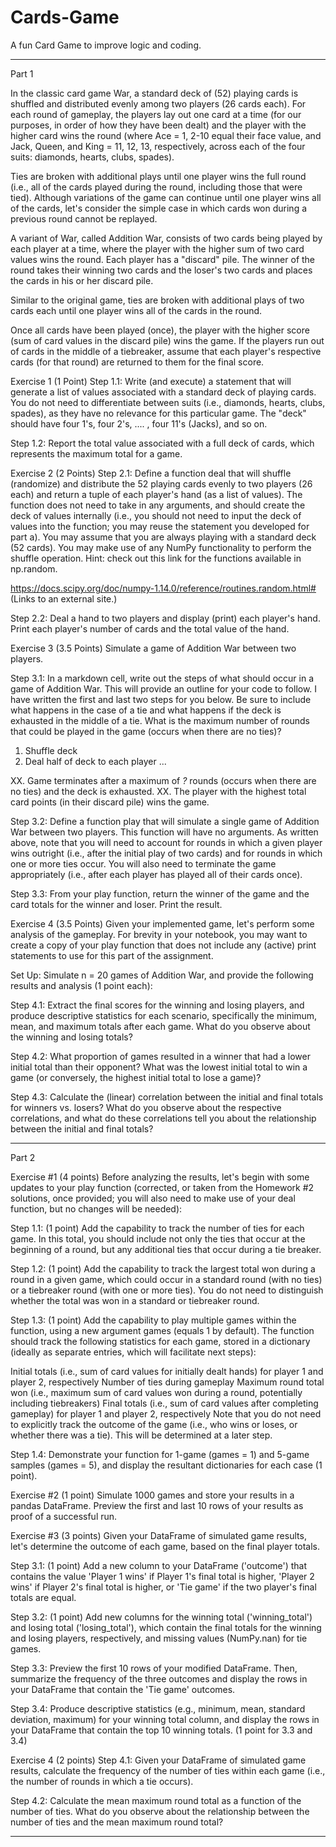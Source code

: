 # Cards-Game
A fun Card Game to improve logic and coding.

----------------------------------------------------------------------------------------------------------------------------------------

Part 1

In the classic card game War, a standard deck of (52) playing cards is shuffled and distributed evenly among two players (26 cards each). For each round of gameplay, the players lay out one card at a time (for our purposes, in order of how they have been dealt) and the player with the higher card wins the round (where Ace = 1, 2-10 equal their face value, and Jack, Queen, and King = 11, 12, 13, respectively, across each of the four suits: diamonds, hearts, clubs, spades).


Ties are broken with additional plays until one player wins the full round
(i.e., all of the cards played during the round, including those that were tied). Although variations of the game can continue until one player wins all of the cards, let's consider the simple case in which cards won during a previous round cannot be replayed.

A variant of War, called Addition War, consists of two cards being played by each player at a time, where the player with the higher sum of two card values wins the round. Each player has a "discard" pile. The winner of the round takes their winning two cards and the loser's two cards and places the cards in his or her discard pile.


Similar to the original game, ties are broken with additional plays of two cards each until one player wins all of the cards in the round.

Once all cards have been played (once), the player with the higher score (sum of card values in the discard pile) wins the game. If the players run out of cards in the middle of a tiebreaker, assume that each player's respective cards (for that round) are returned to them for the final score.

Exercise 1 (1 Point)
Step 1.1: Write (and execute) a statement that will generate a list of values associated with a standard deck of playing cards. You do not need to differentiate between suits (i.e., diamonds, hearts, clubs, spades), as they have no relevance for this particular game. The "deck" should have four 1's, four 2's, .... , four 11's (Jacks), and so on.

Step 1.2: Report the total value associated with a full deck of cards, which represents the maximum total for a game.

Exercise 2 (2 Points)
Step 2.1: Define a function deal that will shuffle (randomize) and distribute the 52 playing cards evenly to two players (26 each) and return a tuple of each player's hand (as a list of values). The function does not need to take in any arguments, and should create the deck of values internally (i.e., you should not need to input the deck of values into the function; you may reuse the statement you developed for part a). You may assume that you are always playing with a standard deck (52 cards). You may make use of any NumPy functionality to perform the shuffle operation. Hint: check out this link for the functions available in np.random. 

https://docs.scipy.org/doc/numpy-1.14.0/reference/routines.random.html# (Links to an external site.)

Step 2.2: Deal a hand to two players and display (print) each player's hand. Print each player's number of cards and the total value of the hand.

Exercise 3 (3.5 Points)
Simulate a game of Addition War between two players.

Step 3.1: In a markdown cell, write out the steps of what should occur in a game of Addition War. This will provide an outline for your code to follow. I have written the first and last two steps for you below. Be sure to include what happens in the case of a tie and what happens if the deck is exhausted in the middle of a tie. What is the maximum number of rounds that could be played in the game (occurs when there are no ties)?
1. Shuffle deck
2. Deal half of deck to each player
...

XX. Game terminates after a maximum of _?_ rounds (occurs when there are no ties) and the deck is exhausted.
XX. The player with the highest total card points (in their discard pile) wins the game.

Step 3.2: Define a function play that will simulate a single game of Addition War between two players. This function will have no arguments. As written above, note that you will need to account for rounds in which a given player wins outright (i.e., after the initial play of two cards) and for rounds in which one or more ties occur. You will also need to terminate the game appropriately (i.e., after each player has played all of their cards once).

Step 3.3: From your play function, return the winner of the game and the card totals for the winner and loser. Print the result.

Exercise 4 (3.5 Points)
Given your implemented game, let's perform some analysis of the gameplay. For brevity in your notebook, you may want to create a copy of your play function that does not include any (active) print statements to use for this part of the assignment.

Set Up: Simulate n = 20 games of Addition War, and provide the following results and analysis (1 point each):

Step 4.1: Extract the final scores for the winning and losing players, and produce descriptive statistics for each scenario, specifically the
minimum, mean, and maximum totals after each game. What do you observe about the winning and losing totals?

Step 4.2: What proportion of games resulted in a winner that had a lower initial total than their opponent? What was the lowest initial total to win a
game (or conversely, the highest initial total to lose a game)?

Step 4.3: Calculate the (linear) correlation between the initial and final totals for winners vs. losers? What do you observe about the respective
correlations, and what do these correlations tell you about the relationship between the initial and final totals?

----------------------------------------------------------------------------------------------------------------------------------------


Part 2

Exercise #1 (4 points)
Before analyzing the results, let's begin with some updates to your play function (corrected, or taken from the Homework #2 solutions, once provided; you will also need to make use of your deal function, but no changes will be needed):

Step 1.1: (1 point) Add the capability to track the number of ties for each game. In this total, you should include not only the ties that occur at the beginning of a round, but any additional ties that occur during a tie breaker.

Step 1.2: (1 point) Add the capability to track the largest total won during a round in a given game, which could occur in a standard round (with no ties) or a tiebreaker round (with one or more ties). You do not need to distinguish whether the total was won in a standard or tiebreaker round.

Step 1.3: (1 point) Add the capability to play multiple games within the function, using a new argument games (equals 1 by default). The function should track the following statistics for each game, stored in a dictionary (ideally as separate entries, which will facilitate next steps):

Initial totals (i.e., sum of card values for initially dealt hands) for player 1 and player 2, respectively
Number of ties during gameplay
Maximum round total won (i.e., maximum sum of card values won during a round, potentially including tiebreakers)
Final totals (i.e., sum of card values after completing gameplay) for player 1 and player 2, respectively
Note that you do not need to explicitly track the outcome of the game (i.e., who wins or loses, or whether there was a tie). This will be determined at a later step.

Step 1.4: Demonstrate your function for 1-game (games = 1) and 5-game samples (games = 5), and display the resultant dictionaries for each case (1 point).

Exercise #2 (1 point)
Simulate 1000 games and store your results in a pandas DataFrame. Preview the first and last 10 rows of your results as proof of a successful run.

Exercise #3 (3 points)
Given your DataFrame of simulated game results, let's determine the outcome of each game, based on the final player totals.

Step 3.1: (1 point) Add a new column to your DataFrame ('outcome') that contains the value 'Player 1 wins' if Player 1's final total is higher, 'Player 2 wins' if Player 2's final total is higher, or 'Tie game' if the two player's final totals are equal.

Step 3.2: (1 point) Add new columns for the winning total ('winning_total') and losing total ('losing_total'), which contain the final totals for the winning and losing players, respectively, and missing values (NumPy.nan) for tie games. 

Step 3.3: Preview the first 10 rows of your modified DataFrame. Then, summarize the frequency of the three outcomes and display the rows in your DataFrame that contain the 'Tie game' outcomes.

Step 3.4: Produce descriptive statistics (e.g., minimum, mean, standard deviation, maximum) for your winning total column, and display the rows in your DataFrame that contain the top 10 winning totals. (1 point for 3.3 and 3.4)

Exercise 4 (2 points)
Step 4.1: Given your DataFrame of simulated game results, calculate the frequency of the number of ties within each game (i.e., the number of rounds in which a tie occurs).

Step 4.2: Calculate the mean maximum round total as a function of the number of ties. What do you observe about the relationship between the number of ties and the mean maximum round total?

----------------------------------------------------------------------------------------------------------------------------------------
